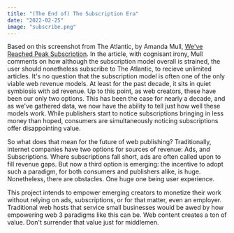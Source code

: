 ```yaml
---
title: "(The End of) The Subscription Era"
date: "2022-02-25"
image: "subscribe.png"
---
```

Based on this screenshot from The Atlantic, by Amanda Mull, [We've Reached Peak Subscription](https://www.theatlantic.com/health/archive/2022/03/why-subscriptions-are-hard-to-cancel/623885/). In the article, with cognisant irony, Mull comments on how although the subscription model overall is strained, the user should nonetheless subscribe to The Atlantic, to recieve unlimited articles. It's no question that the subscription model is often one of the only viable web revenue models. At least for the past decade, it sits in quiet symbiosis with ad revenue. Up to this point, as web creators, these have been our only two options. This has been the case for nearly a decade, and as we've gathered data, we now have the ability to tell just how well these models work. While publishers start to notice subscriptions bringing in less money than hoped, consumers are simultaneously noticing subscriptions offer disappointing value.

So what does that mean for the future of web publishing? Traditionally, internet companies have two options for sources of revenue: Ads, and Subscriptions. Where subscriptions fall short, ads are often called upon to fill revenue gaps. But now a third option is emerging: the incentive to adopt such a paradigm, for both consumers and publishers alike, is huge. Nonetheless, there are obstacles. One huge one being user experience.

This project intends to empower emerging creators to monetize their work without relying on ads, subscriptions, or for that matter, even an employer. Traditional web hosts that service small businesses would be awed by how empowering web 3 paradigms like this can be. Web content creates a ton of value. Don't surrender that value just for middlemen.